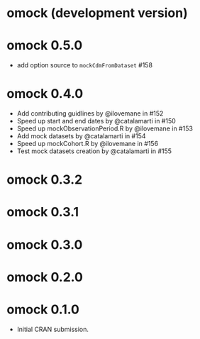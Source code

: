 # omock (development version)

# omock 0.5.0

* add option source to `mockCdmFromDataset` #158

# omock 0.4.0

* Add contributing guidlines by @ilovemane in #152
* Speed up start and end dates by @catalamarti in #150
* Speed up mockObservationPeriod.R by @ilovemane in #153
* Add mock datasets by @catalamarti in #154
* Speed up mockCohort.R by @ilovemane in #156
* Test mock datasets creation by @catalamarti in #155

# omock 0.3.2

# omock 0.3.1

# omock 0.3.0

# omock 0.2.0

# omock 0.1.0

* Initial CRAN submission.
